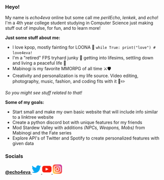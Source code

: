 ### Heyo!

My name is *echo4eva* online but some call me *perilEcho*, *lenkek*, and *echo*! I'm a 4th year college student studying in Computer Science just making stuff out of impulse, for fun, and to learn more!

**Just some stuff about me:**
- I love kpop, mostly fainting for LOONA 🌙 `while True: print("love") # love4eva!`
- I'm a "retired" FPS tryhard junky 🔫 getting into lifesims, settling down and living a peaceful life 🚜
- Mabinogi is my favorite MMORPG of all time ⚔️🛡️
- Creativity and personalization is my life source. Video editing, photography, music, fashion, and coding fits with it 🎵✏️

*So you might see stuff related to that!*

**Some of my goals:**
- Start small and make my own basic website that will include info similar to a linktree website
- Create a python discord bot with unique features for my friends
- Mod Stardew Valley with additions *(NPCs, Weapons, Mobs)* from Mabinogi and the Fate series
- Explore API's of Twitter and Spotify to create personalized features with given data

### Socials

<a href="https://twitter.com/echo4eva">
    <span><strong>@echo4eva</strong></span>
    <img height="30" src="https://raw.githubusercontent.com/echo4eva/echo4eva/main/images/twitter.png">
</a>
<a href="https://www.youtube.com/channel/UCprIN2mz3n89AalXJ9Nmu_Q">
    <img height="30" src="https://raw.githubusercontent.com/echo4eva/echo4eva/main/images/youtube.png">
</a>
<a href="https://www.instagram.com/echo4eva/">
    <img height="30" src="https://raw.githubusercontent.com/echo4eva/echo4eva/main/images/instagram.png">
</a>

